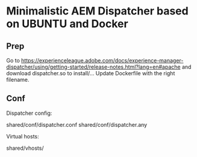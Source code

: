 # Minimalistic AEM Dispatcher based on UBUNTU and Docker

## Prep

Go to 
https://experienceleague.adobe.com/docs/experience-manager-dispatcher/using/getting-started/release-notes.html?lang=en#apache
and download dispatcher.so to install/... 
Update Dockerfile with the right filename.

## Conf

Dispatcher config: 

shared/conf/dispatcher.conf
shared/conf/dispatcher.any

Virtual hosts: 

shared/vhosts/


